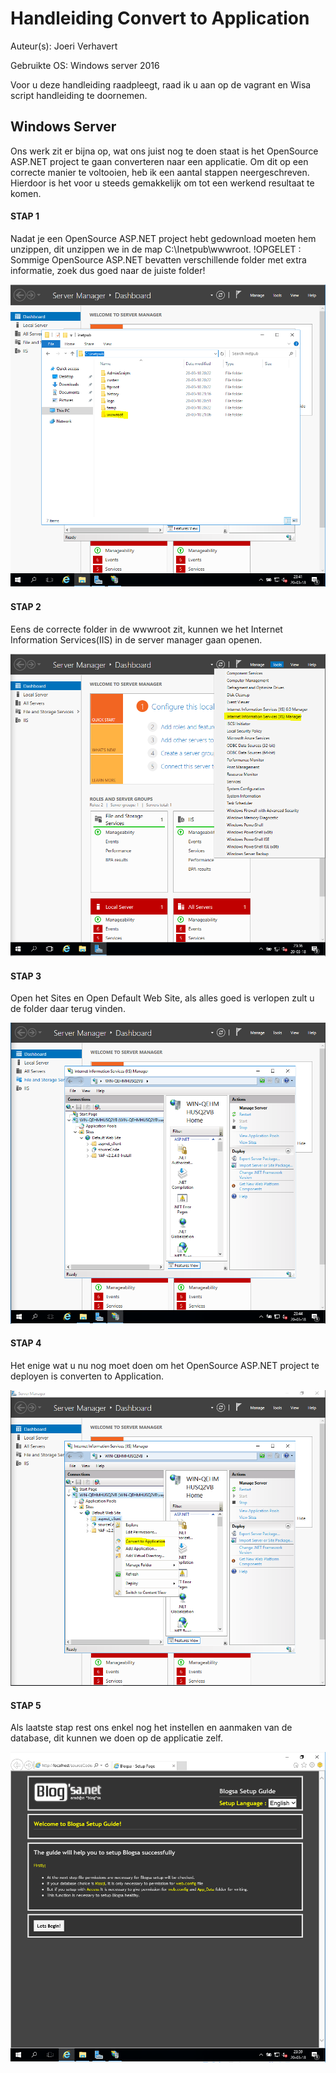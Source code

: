 # Handleiding Convert to Application

Auteur(s): Joeri Verhavert

Gebruikte OS: Windows server 2016

Voor u deze handleiding raadpleegt, raad ik u aan op de vagrant en Wisa script handleiding te doornemen.

## Windows Server 
Ons werk zit er bijna op, wat ons juist nog te doen staat is het OpenSource ASP.NET project te gaan converteren naar een applicatie. Om dit op een correcte manier te voltooien, heb ik een aantal stappen neergeschreven. Hierdoor is het voor u steeds gemakkelijk om tot een werkend resultaat te komen.

#### STAP 1 
Nadat je een OpenSource ASP.NET project hebt gedownload moeten hem unzippen, dit unzippen we in de map C:\Inetpub\wwwroot.
!OPGELET : Sommige OpenSource ASP.NET bevatten verschillende folder met extra informatie, zoek dus goed naar de juiste folder!

![Inetpub Afbeelding](img/inetpub.PNG)

#### STAP 2 
Eens de correcte folder in de wwwroot zit, kunnen we het Internet Information Services(IIS) in de server manager gaan openen.

![Internet Information Services Afbeelding](img/servermanager_IIS.PNG)

#### STAP 3
Open het Sites en Open Default Web Site, als alles goed is verlopen zult u de folder daar terug vinden.

![Open_Default_Web Site  Afbeelding](img/DefaultWebSite.PNG)

#### STAP 4
Het enige wat u nu nog moet doen om het OpenSource ASP.NET project te deployen is converten to Application. 

![Convert to Application Afbeelding](img/converToApplication.PNG)

#### STAP 5
Als laatste stap rest ons enkel nog het instellen en aanmaken van de database, dit kunnen we doen op de applicatie zelf.

![Database Afbeelding](img/database.PNG)
